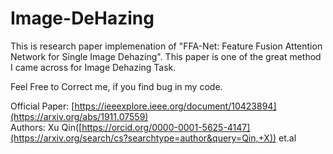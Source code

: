 # Image-DeHazing

This is research paper implemenation of "FFA-Net: Feature Fusion Attention Network for Single Image Dehazing". This paper is one of the great method I came across for Image Dehazing Task.

Feel Free to Correct me, if you find bug in my code.

Official Paper: [https://ieeexplore.ieee.org/document/10423894](https://arxiv.org/abs/1911.07559)
<br>Authors: Xu Qin([https://orcid.org/0000-0001-5625-4147](https://arxiv.org/search/cs?searchtype=author&query=Qin,+X)) et.al

